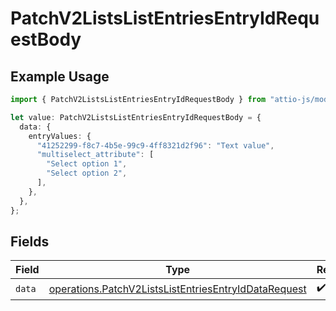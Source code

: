 # PatchV2ListsListEntriesEntryIdRequestBody

## Example Usage

```typescript
import { PatchV2ListsListEntriesEntryIdRequestBody } from "attio-js/models/operations/patchv2listslistentriesentryid.js";

let value: PatchV2ListsListEntriesEntryIdRequestBody = {
  data: {
    entryValues: {
      "41252299-f8c7-4b5e-99c9-4ff8321d2f96": "Text value",
      "multiselect_attribute": [
        "Select option 1",
        "Select option 2",
      ],
    },
  },
};
```

## Fields

| Field                                                                                                                        | Type                                                                                                                         | Required                                                                                                                     | Description                                                                                                                  |
| ---------------------------------------------------------------------------------------------------------------------------- | ---------------------------------------------------------------------------------------------------------------------------- | ---------------------------------------------------------------------------------------------------------------------------- | ---------------------------------------------------------------------------------------------------------------------------- |
| `data`                                                                                                                       | [operations.PatchV2ListsListEntriesEntryIdDataRequest](../../models/operations/patchv2listslistentriesentryiddatarequest.md) | :heavy_check_mark:                                                                                                           | N/A                                                                                                                          |
